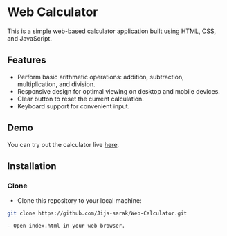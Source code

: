 # Web Calculator

This is a simple web-based calculator application built using HTML, CSS, and JavaScript.

## Features

- Perform basic arithmetic operations: addition, subtraction, multiplication, and division.
- Responsive design for optimal viewing on desktop and mobile devices.
- Clear button to reset the current calculation.
- Keyboard support for convenient input.

## Demo

You can try out the calculator live [here](https://jija-sarak.github.io/Web-Calculator/).

## Installation

### Clone

- Clone this repository to your local machine:

```bash
git clone https://github.com/Jija-sarak/Web-Calculator.git

- Open index.html in your web browser.
